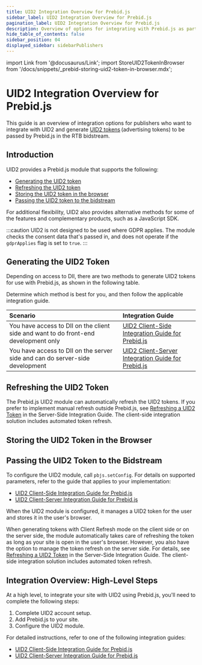 ```yaml
---
title: UID2 Integration Overview for Prebid.js
sidebar_label: UID2 Integration Overview for Prebid.js
pagination_label: UID2 Integration Overview for Prebid.js
description: Overview of options for integrating with Prebid.js as part of your UID2 implementation.
hide_table_of_contents: false
sidebar_position: 04
displayed_sidebar: sidebarPublishers
---
```


import Link from '@docusaurus/Link';
import StoreUID2TokenInBrowser from '/docs/snippets/_prebid-storing-uid2-token-in-browser.mdx';

# UID2 Integration Overview for Prebid.js

This guide is an overview of integration options for publishers who want to integrate with UID2 and generate [UID2 tokens](../ref-info/glossary-uid.md#gl-uid2-token) (advertising tokens) to be passed by Prebid.js in the RTB bidstream.

## Introduction

UID2 provides a Prebid.js module that supports the following:

- [Generating the UID2 token](#generating-the-uid2-token)
- [Refreshing the UID2 token](#refreshing-the-uid2-token)
- [Storing the UID2 token in the browser](#storing-the-uid2-token-in-the-browser)
- [Passing the UID2 token to the bidstream](#passing-the-uid2-token-to-the-bidstream)

For additional flexibility, UID2 also provides alternative methods for some of the features and complementary products, such as a JavaScript SDK.

:::caution
UID2 is not designed to be used where GDPR applies. The module checks the consent data that's passed in, and does not operate if the `gdprApplies` flag is set to `true`.
:::

## Generating the UID2 Token

Depending on access to DII, there are two methods to generate UID2 tokens for use with Prebid.js, as shown in the following table.

Determine which method is best for you, and then follow the applicable integration guide.

| Scenario | Integration Guide |
| :--- | :--- |
| You have access to DII on the client side and want to do front-end development only | [UID2 Client-Side Integration Guide for Prebid.js](integration-prebid-client-side.md) |
| You have access to DII on the server side and can do server-side development | [UID2 Client-Server Integration Guide for Prebid.js](integration-prebid-server-side.md) |

## Refreshing the UID2 Token

The Prebid.js UID2 module can automatically refresh the UID2 tokens. If you prefer to implement manual refresh outside Prebid.js, see [Refreshing a UID2 Token](integration-prebid-server-side.md#refreshing-a-uid2-token) in the Server-Side Integration Guide. The client-side integration solution includes automated token refresh.

## Storing the UID2 Token in the Browser

<StoreUID2TokenInBrowser />

## Passing the UID2 Token to the Bidstream

To configure the UID2 module, call `pbjs.setConfig`. For details on supported parameters, refer to the guide that applies to your implementation:

- [UID2 Client-Side Integration Guide for Prebid.js](integration-prebid-client-side.md)
- [UID2 Client-Server Integration Guide for Prebid.js](integration-prebid-server-side.md)

When the UID2 module is configured, it manages a UID2 token for the user and stores it in the user's browser. 

When generating tokens with Client Refresh mode on the client side or on the server side, the module automatically takes care of refreshing the token as long as your site is open in the user's browser. However, you also have the option to manage the token refresh on the server side. For details, see [Refreshing a UID2 Token](integration-prebid-server-side.md#refreshing-a-uid2-token) in the Server-Side Integration Guide. The client-side integration solution includes automated token refresh.

## Integration Overview: High-Level Steps

At a high level, to integrate your site with UID2 using Prebid.js, you'll need to complete the following steps:

1. Complete UID2 account setup.
1. Add Prebid.js to your site.
1. Configure the UID2 module.

For detailed instructions, refer to one of the following integration guides:

- [UID2 Client-Side Integration Guide for Prebid.js](integration-prebid-client-side.md)
- [UID2 Client-Server Integration Guide for Prebid.js](integration-prebid-server-side.md)
